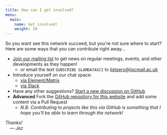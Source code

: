 ```yaml
---
title: How can I get involved?
menu:
  main:
    name: Get involved!
    weight: 10
---
```


So you want see this network succeed, but you're not sure where to start? Here are some ways that you can contribute right away...

- [Join our mailing list][discussion list] to get news on regular meetings, events, and other developments as they happen!
  - or email the text `SUBSCRIBE GLAMDATASCI` to [listserv@jiscmail.ac.uk][]
- Introduce yourself on our chat space:
    - [via Element/Matrix][lobby]
    - [via Slack][]
- Have any other suggestions?
  [Start a new discussion on GitHub](https://github.com/glamdatasci/website/issues/new/choose)
- **Advanced** Fork the [GitHub repository for this website][github]
  and add some content via a Pull Request
    - *N.B. Contributing to projects like this via GitHub is something that I hope you'll be able to learn through the network!*

*Thanks!*  
 *— Jez*

[discussion list]: https://www.jiscmail.ac.uk/cgi-bin/wa-jisc.exe?SUBED1=GLAMDATASCI
[listserv@jiscmail.ac.uk]: mailto:listserv@jiscmail.ac.uk
[lobby]: https://matrix.to/#/#glamdatasci-lobby:petrichor.me
[via Slack]: https://join.slack.com/t/glamdatascien-0e43216/shared_invite/zt-sgorvmv5-x1zTPP_iscYWT0tGBOVVqg
[github]: https://github.com/glamdatasci/website/
